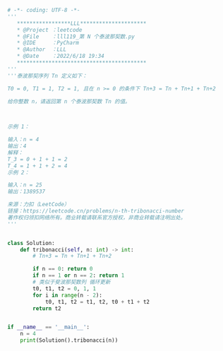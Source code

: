 
<BlogInfo title="122.第 N 个泰波那契数" author="白日梦想猿" pv=0 read_times=0 pre_cost_time=0分52秒 category="leetcode" tag_list="['leetcode']" create_time="2022.06.18 19:34:40" update_time="2022.06.18 19:39:09" />

```python
# -*- coding: UTF-8 -*-
'''
   *****************LLL*********************
   * @Project ：leetcode                       
   * @File    ：lll119_第 N 个泰波那契数.py                  
   * @IDE     ：PyCharm             
   * @Author  ：LLL                         
   * @Date    ：2022/6/18 19:34             
   *****************************************
'''
'''泰波那契序列 Tn 定义如下： 

T0 = 0, T1 = 1, T2 = 1, 且在 n >= 0 的条件下 Tn+3 = Tn + Tn+1 + Tn+2

给你整数 n，请返回第 n 个泰波那契数 Tn 的值。

 

示例 1：

输入：n = 4
输出：4
解释：
T_3 = 0 + 1 + 1 = 2
T_4 = 1 + 1 + 2 = 4
示例 2：

输入：n = 25
输出：1389537

来源：力扣（LeetCode）
链接：https://leetcode.cn/problems/n-th-tribonacci-number
著作权归领扣网络所有。商业转载请联系官方授权，非商业转载请注明出处。
'''


class Solution:
    def tribonacci(self, n: int) -> int:
        # Tn+3 = Tn + Tn+1 + Tn+2

        if n == 0: return 0
        if n == 1 or n == 2: return 1
        # 类似于斐波那契数列 循环更新
        t0, t1, t2 = 0, 1, 1
        for i in range(n - 2):
            t0, t1, t2 = t1, t2, t0 + t1 + t2
        return t2


if __name__ == '__main__':
    n = 4
    print(Solution().tribonacci(n))

```
